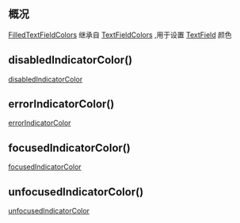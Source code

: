 ## 概况

[FilledTextFieldColors](/API/UI/Compose/Theme/Color/FilledTextFieldColors/README.md)
继承自 [TextFieldColors](/API/UI/Compose/Theme/Color/TextFieldColors/README.md)
,用于设置 [TextField](/API/UI/Compose/Widget/TextField/README.md) 颜色

## disabledIndicatorColor()

[disabledIndicatorColor](disabledIndicatorColor.md ":include")

## errorIndicatorColor()

[errorIndicatorColor](errorIndicatorColor.md ":include")

## focusedIndicatorColor()

[focusedIndicatorColor](focusedIndicatorColor.md ":include")

## unfocusedIndicatorColor()

[unfocusedIndicatorColor](unfocusedIndicatorColor.md ":include")